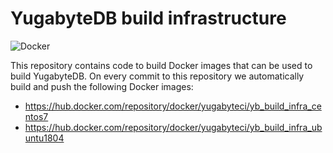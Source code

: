 # YugabyteDB build infrastructure

![Docker](https://github.com/yugabyte/build-infra/workflows/Docker/badge.svg)

This repository contains code to build Docker images that can be used to build
YugabyteDB. On every commit to this repository we automatically build and push
the following Docker images:

- https://hub.docker.com/repository/docker/yugabyteci/yb_build_infra_centos7
- https://hub.docker.com/repository/docker/yugabyteci/yb_build_infra_ubuntu1804
